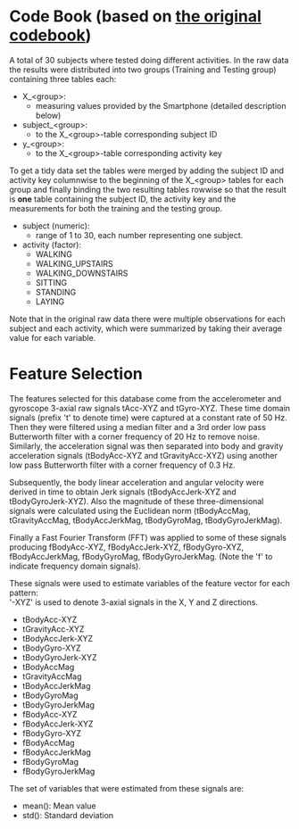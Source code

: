 # Code Book (based on [the original codebook](https://github.com/NicoFrsh/GettingAndCleaningData/blob/master/UCI%20HAR%20Dataset/features_info.txt))

A total of 30 subjects where tested doing different activities. In the raw data the results were distributed into two groups (Training and Testing group) containing three tables each:
* X_\<group\>:
  * measuring values provided by the Smartphone (detailed description below)
* subject_\<group\>:
  * to the X_\<group\>-table corresponding subject ID
* y_\<group\>:
  * to the X_\<group\>-table corresponding activity key
 
To get a tidy data set the tables were merged by adding the subject ID and activity key columnwise to the beginning of the X_\<group\> tables for each group and finally binding the two resulting tables rowwise so that the result is **one** table containing the subject ID, the activity key and the measurements for both the training and the testing group. 

* subject (numeric): 
  * range of 1 to 30, each number representing one subject.
* activity (factor): 
  * WALKING
  * WALKING_UPSTAIRS
  * WALKING_DOWNSTAIRS
  * SITTING
  * STANDING
  * LAYING

Note that in the original raw data there were multiple observations for each subject and each activity, which were summarized by taking their average value for each variable.

Feature Selection 
=================

The features selected for this database come from the accelerometer and gyroscope 3-axial raw signals tAcc-XYZ and tGyro-XYZ. These time domain signals (prefix 't' to denote time) were captured at a constant rate of 50 Hz. Then they were filtered using a median filter and a 3rd order low pass Butterworth filter with a corner frequency of 20 Hz to remove noise. Similarly, the acceleration signal was then separated into body and gravity acceleration signals (tBodyAcc-XYZ and tGravityAcc-XYZ) using another low pass Butterworth filter with a corner frequency of 0.3 Hz. 

Subsequently, the body linear acceleration and angular velocity were derived in time to obtain Jerk signals (tBodyAccJerk-XYZ and tBodyGyroJerk-XYZ). Also the magnitude of these three-dimensional signals were calculated using the Euclidean norm (tBodyAccMag, tGravityAccMag, tBodyAccJerkMag, tBodyGyroMag, tBodyGyroJerkMag). 

Finally a Fast Fourier Transform (FFT) was applied to some of these signals producing fBodyAcc-XYZ, fBodyAccJerk-XYZ, fBodyGyro-XYZ, fBodyAccJerkMag, fBodyGyroMag, fBodyGyroJerkMag. (Note the 'f' to indicate frequency domain signals). 

These signals were used to estimate variables of the feature vector for each pattern:  
'-XYZ' is used to denote 3-axial signals in the X, Y and Z directions.

* tBodyAcc-XYZ
* tGravityAcc-XYZ
* tBodyAccJerk-XYZ
* tBodyGyro-XYZ
* tBodyGyroJerk-XYZ
* tBodyAccMag
* tGravityAccMag
* tBodyAccJerkMag
* tBodyGyroMag
* tBodyGyroJerkMag
* fBodyAcc-XYZ
* fBodyAccJerk-XYZ
* fBodyGyro-XYZ
* fBodyAccMag
* fBodyAccJerkMag
* fBodyGyroMag
* fBodyGyroJerkMag

The set of variables that were estimated from these signals are: 

* mean(): Mean value
* std(): Standard deviation
